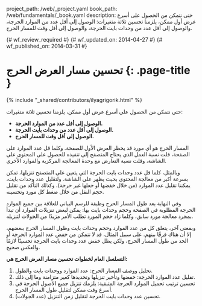 project_path: /web/_project.yaml
book_path: /web/fundamentals/_book.yaml
description: حتى نتمكن من الحصول على أسرع عرض أول ممكن، يلزمنا تحسين ثلاثة متغيرات: الوصول إلى أقل عدد من الموارد الحرجة، والوصول إلى أقل عدد من وحدات بايت الحرجة، والوصول إلى أقل وقت للمسار الحرج.

{# wf_review_required #}
{# wf_updated_on: 2014-04-27 #}
{# wf_published_on: 2014-03-31 #}

# تحسين مسار العرض الحرج {: .page-title }

{% include "_shared/contributors/ilyagrigorik.html" %}




 حتى نتمكن من الحصول على أسرع عرض أول ممكن، يلزمنا تحسين ثلاثة متغيرات:

* **الوصول إلى أقل عدد من الموارد الحرجة.**
* **الوصول إلى أقل عدد من وحدات بايت الحرجة.**
* **الوصول إلى أقل وقت للمسار الحرج.**

المسار الحرج هو أي مورد قد يحظر العرض الأول للصفحة. وكلما قل عدد الموارد على الصفحة، قلت نسبة العمل الذي يحتاج المتصفح إلى تنفيذه للحصول على المحتوى على الشاشة، وقلت نسبة التعارض مع وحدة المعالجة المركزية والموارد الأخرى.

وبالمثل، كلما قل عدد وحدات بايت الحرجة التي يتعين على المتصفح تنزيلها، تمكن بسرعة أكبر من معالجة المحتوى بحيث يظهر على الشاشة. ولتقليل عدد وحدات بايت، يمكننا تقليل عدد الموارد (من خلال خفضها أو جعلها غير حرجة)، وكذلك التأكد من تقليل حجم النقل من خلال ضغط كل مورد وتحسينه.

وفي النهاية يعد طول المسار الحرج وظيفة للرسم البياني للعلاقة بين جميع الموارد الحرجة المطلوبة في الصفحة وحجم وحدات بايت بها: يمكن لبعض تنزيلات الموارد أن تبدأ بمجرد معالجة مورد سابق، وكلما زاد حجم المورد تطلب الأمر مزيدًا من الجولات لتنزيله.

وبمعنى آخر، يتعلق كل من عدد الموارد وحجم وحدات بايت وطول المسار الحرج ببعضهم، إلا أن هناك فرقًا بينهم. على سبيل المثال، قد لا تتمكن من خفض عدد الموارد الحرجة أو الحد من طول المسار الحرج، ولكن يظل خفض عدد وحدات بايت الحرجة تحسينًا لازمًا والعكس صحيح.

**التسلسل العام لخطوات تحسين مسار العرض الحرج هي:**

1. تحليل ووصف المسار الحرج: عدد الموارد ووحدات بايت والطول.
2. تقليل عدد الموارد الحرجة: خفضها وتأخير تنزيلها وتحديدها كغير متزامنة وما إلى ذلك.
3. تحسين ترتيب تحميل الموارد الحرجة المتبقية: يلزمك تنزيل جميع الأصول الحرجة في أسرع وقت ممكن لتقليل طول المسار الحرج.
4. تحسين عدد وحدات بايت الحرجة لتقليل زمن التنزيل (عدد الجولات).




